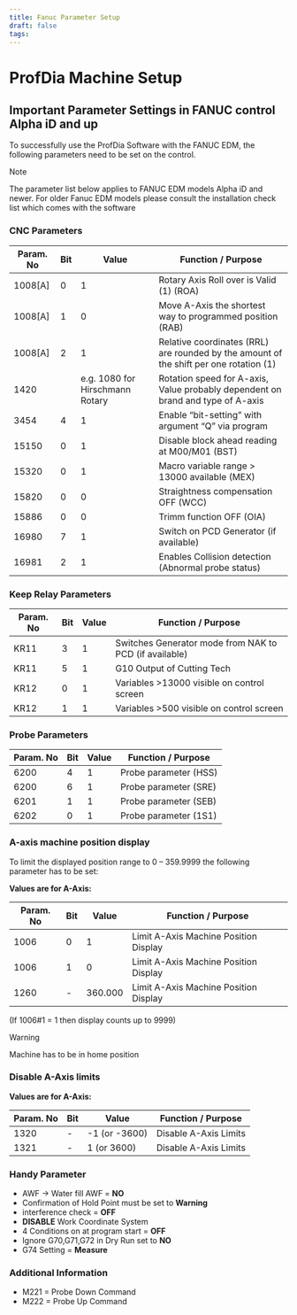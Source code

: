 ```yaml
---
title: Fanuc Parameter Setup
draft: false
tags:
---
```


# ProfDia Machine Setup

## Important Parameter Settings in FANUC control Alpha iD and up

To successfully use the ProfDia Software with the FANUC EDM, the following parameters need to be set on the control.

> [!note] 
> The parameter list below applies to FANUC EDM models Alpha iD and newer.
> For older Fanuc EDM models please consult the installation check list which comes with the software



### CNC Parameters

|Param. No| Bit | Value | Function / Purpose |
| ---     | --- | ---- | ----- |
|1008[A] | 0 | 1| Rotary Axis Roll over is Valid (1) (ROA) |
|1008[A] | 1 | 0| Move A-Axis the shortest way to programmed position (RAB) |
|1008[A] | 2 | 1| Relative coordinates (RRL) are rounded by the amount of the shift per one rotation (1) |
|1420 |  | e.g. 1080 for Hirschmann Rotary | Rotation speed for A-axis, Value probably dependent on brand and type of A-axis |
|3454 | 4 | 1| Enable “bit-setting” with argument “Q” via program |
|15150 | 0 | 1| Disable block ahead reading at M00/M01 (BST) |
|15320 | 0 | 1| Macro variable range > 13000 available (MEX) |
|15820 | 0 | 0| Straightness compensation OFF (WCC) |
|15886 | 0 | 0| Trimm function OFF (OIA) |
|16980 | 7 | 1| Switch on PCD Generator (if available) |
|16981 | 2 | 1| Enables Collision detection (Abnormal probe status) |

### Keep Relay Parameters

|Param. No| Bit | Value | Function / Purpose |
| ---     | --- | ---- | ----- |
|KR11 | 3 | 1| Switches Generator mode from NAK to PCD (if available) |
|KR11 | 5 | 1| G10 Output of Cutting Tech |
|KR12 | 0 | 1| Variables >13000 visible on control screen |
|KR12 | 1 | 1| Variables >500 visible on control screen |

### Probe Parameters

|Param. No| Bit | Value | Function / Purpose |
| ---     | --- | ---- | ----- |
|6200 | 4 | 1| Probe parameter (HSS) |
|6200 | 6 | 1| Probe parameter (SRE) |
|6201 | 1 | 1| Probe parameter (SEB) |
|6202 | 0 | 1| Probe parameter (1S1) |

### A-axis machine position display

To limit the displayed position range to 0 – 359.9999 the following parameter has to be set:

**Values are for A-Axis:**

|Param. No| Bit | Value | Function / Purpose |
| ---     | --- | ---- | ----- |
|1006 | 0 | 1| Limit A-Axis Machine Position Display |
|1006 | 1 | 0| Limit A-Axis Machine Position Display |
|1260 | - | 360.000 | Limit A-Axis Machine Position Display |

(If 1006#1 = 1 then display counts up to 9999)


> [!warning] 
> Machine has to be in home position

### Disable A-Axis limits

**Values are for A-Axis:**

|Param. No| Bit | Value | Function / Purpose |
| ---     | --- | ---- | ----- |
|1320 | - | -1 (or -3600)| Disable A-Axis Limits |
|1321 | - | 1 (or 3600) | Disable A-Axis Limits |

### Handy Parameter

- AWF -> Water fill AWF = **NO**
- Confirmation of Hold Point must be set to **Warning**
- interference check = **OFF**
- **DISABLE** Work Coordinate System
- 4 Conditions on at program start = **OFF**
- Ignore G70,G71,G72 in Dry Run set to **NO**
- G74 Setting = **Measure**

### Additional Information

- M221 = Probe Down Command
- M222 = Probe Up Command






